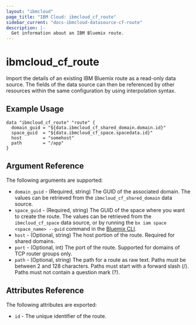 ```yaml
---
layout: "ibmcloud"
page_title: "IBM Cloud: ibmcloud_cf_route"
sidebar_current: "docs-ibmcloud-datasource-cf-route"
description: |-
  Get information about an IBM Bluemix route.
---
```


# ibmcloud\_cf_route

Import the details of an existing IBM Bluemix route as a read-only data source. The fields of the data source can then be referenced by other resources within the same configuration by using interpolation syntax. 

## Example Usage

```hcl
data "ibmcloud_cf_route" "route" {
  domain_guid = "${data.ibmcloud_cf_shared_domain.domain.id}"
  space_guid  = "${data.ibmcloud_cf_space.spacedata.id}"
  host        = "somehost"
  path        = "/app"
}
```

## Argument Reference

The following arguments are supported:

* `domain_guid` - (Required, string) The GUID of the associated domain. The values can be retrieved from the `ibmcloud_cf_shared_domain` data source.
* `space_guid` - (Required, string) The GUID of the space where you want to create the route. The values can be retrieved from the `ibmcloud_cf_space` data source, or by running the `bx iam space <space_name> --guid` command in the [Bluemix CLI](https://console.ng.bluemix.net/docs/cli/reference/bluemix_cli/index.html#getting-started).
* `host` - (Optional, string) The host portion of the route. Required for shared domains.
* `port` - (Optional, int) The port of the route. Supported for domains of TCP router groups only.
* `path` - (Optional, string) The path for a route as raw text. Paths must be between 2 and 128 characters. Paths must start with a forward slash (/). Paths must not contain a question mark (?).


## Attributes Reference

The following attributes are exported:

* `id` - The unique identifier of the route.  

